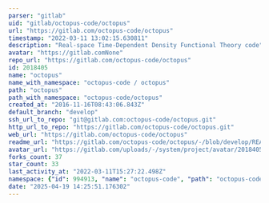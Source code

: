```yaml
---
parser: "gitlab"
uid: "gitlab/octopus-code/octopus"
url: "https://gitlab.com/octopus-code/octopus"
timestamp: "2022-03-11 13:02:15.630811"
description: "Real-space Time-Dependent Density Functional Theory code"
avatar: "https://gitlab.comNone"
repo_url: "https://gitlab.com/octopus-code/octopus"
id: 2018405
name: "octopus"
name_with_namespace: "octopus-code / octopus"
path: "octopus"
path_with_namespace: "octopus-code/octopus"
created_at: "2016-11-16T08:43:06.843Z"
default_branch: "develop"
ssh_url_to_repo: "git@gitlab.com:octopus-code/octopus.git"
http_url_to_repo: "https://gitlab.com/octopus-code/octopus.git"
web_url: "https://gitlab.com/octopus-code/octopus"
readme_url: "https://gitlab.com/octopus-code/octopus/-/blob/develop/README"
avatar_url: "https://gitlab.com/uploads/-/system/project/avatar/2018405/octopus.png"
forks_count: 37
star_count: 33
last_activity_at: "2022-03-11T15:27:22.498Z"
namespace: {"id": 994913, "name": "octopus-code", "path": "octopus-code", "kind": "group", "full_path": "octopus-code", "parent_id": null, "avatar_url": "/uploads/-/system/group/avatar/994913/octopus.png", "web_url": "https://gitlab.com/groups/octopus-code"}
date: "2025-04-19 14:25:51.176302"
---
```


